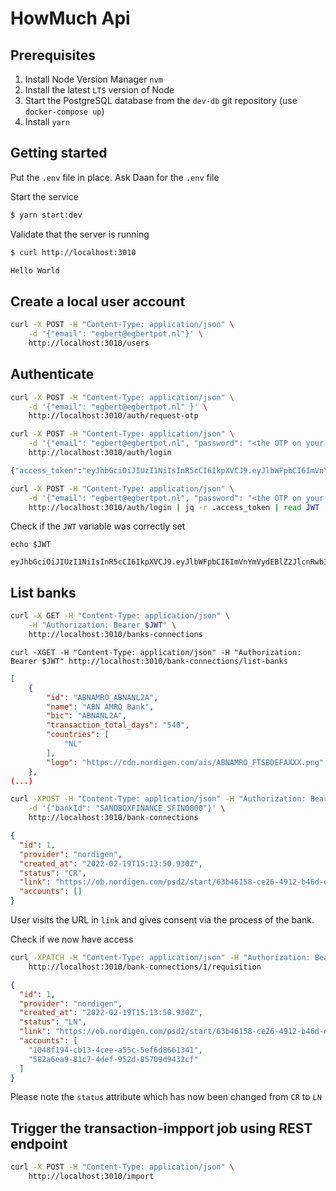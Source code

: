# HowMuch Api

## Prerequisites

1. Install Node Version Manager `nvm`
2. Install the latest `LTS` version of Node
3. Start the PostgreSQL database from the `dev-db` git repository (use `docker-compose up`)
4. Install `yarn`

## Getting started

Put the `.env` file in place. Ask Daan for the `.env` file

Start the service

```sh
$ yarn start:dev
```

Validate that the server is running

```sh
$ curl http://localhost:3010

Hello World
```

## Create a local user account

```sh
curl -X POST -H "Content-Type: application/json" \
    -d '{"email": "egbert@egbertpot.nl"}' \
    http://localhost:3010/users
```

## Authenticate

```sh
curl -X POST -H "Content-Type: application/json" \
    -d '{"email": "egbert@egbertpot.nl" }' \
    http://localhost:3010/auth/request-otp
```

```sh
curl -X POST -H "Content-Type: application/json" \
    -d '{"email": "egbert@egbertpot.nl", "password": "<the OTP on your commandline>"}' \
    http://localhost:3010/auth/login

{"access_token":"eyJhbGciOiJIUzI1NiIsInR5cCI6IkpXVCJ9.eyJlbWFpbCI6ImVnYmVydEBlZ2JlcnRwb3QubmwiLCJzdWIiOjEsImlhdCI6MTY0NTI4NTQ0OSwiZXhwIjoxNjQ1MjkxNDQ5fQ.GprmLY2m9eNzdqZ1O6rqsFF6hFEzQeRUMgrbmws_Wio"}
```

```sh
curl -X POST -H "Content-Type: application/json" \
    -d '{"email": "egbert@egbertpot.nl", "password": "<the OTP on your commandline>"}' \
    http://localhost:3010/auth/login | jq -r .access_token | read JWT
```

Check if the `JWT` variable was correctly set

```
echo $JWT

eyJhbGciOiJIUzI1NiIsInR5cCI6IkpXVCJ9.eyJlbWFpbCI6ImVnYmVydEBlZ2JlcnRwb3QubmwiLCJzdWIiOjEsImlhdCI6MTY0NTI4NTQ0OSwiZXhwIjoxNjQ1MjkxNDQ5fQ.GprmLY2m9eNzdqZ1O6rqsFF6hFEzQeRUMgrbmws_Wio
```

## List banks

```sh
curl -X GET -H "Content-Type: application/json" \
    -H "Authorization: Bearer $JWT" \
    http://localhost:3010/banks-connections
```

```
curl -XGET -H "Content-Type: application/json" -H "Authorization: Bearer $JWT" http://localhost:3010/bank-connections/list-banks
```

```json
[
    {
        "id": "ABNAMRO_ABNANL2A",
        "name": "ABN AMRO Bank",
        "bic": "ABNANL2A",
        "transaction_total_days": "540",
        "countries": [
            "NL"
        ],
        "logo": "https://cdn.nordigen.com/ais/ABNAMRO_FTSBDEFAXXX.png"
    },
(...)
```

```sh
curl -XPOST -H "Content-Type: application/json" -H "Authorization: Bearer $JWT" \
    -d '{"bankId": "SANDBOXFINANCE_SFIN0000"}' \
    http://localhost:3010/bank-connections
```

```json
{
  "id": 1,
  "provider": "nordigen",
  "created_at": "2022-02-19T15:13:50.930Z",
  "status": "CR",
  "link": "https://ob.nordigen.com/psd2/start/63b46158-ce26-4912-b46d-da6c41de7e09/SANDBOXFINANCE_SFIN0000",
  "accounts": []
}
```

User visits the URL in `link` and gives consent via the process of the bank.

Check if we now have access

```sh
curl -XPATCH -H "Content-Type: application/json" -H "Authorization: Bearer $JWT" \
    http://localhost:3010/bank-connections/1/requisition
```

```json
{
  "id": 1,
  "provider": "nordigen",
  "created_at": "2022-02-19T15:13:50.930Z",
  "status": "LN",
  "link": "https://ob.nordigen.com/psd2/start/63b46158-ce26-4912-b46d-da6c41de7e09/SANDBOXFINANCE_SFIN0000",
  "accounts": [
    "1048f194-cb13-4cee-a55c-5ef6d8661341",
    "582a6ea9-81c7-4def-952d-85709d9432cf"
  ]
}
```

Please note the `status` attribute which has now been changed from `CR` to `LN`

## Trigger the transaction-impport job using REST endpoint

```sh
curl -X POST -H "Content-Type: application/json" \
    http://localhost:3010/import
```
